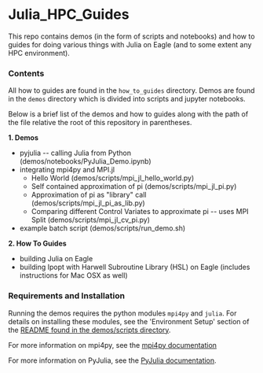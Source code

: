 # Julia_HPC_Guides

This repo contains demos (in the form of scripts and notebooks) and how to guides for doing various things with Julia on Eagle (and to some extent any HPC environment).

### Contents

All how to guides are found in the `how_to_guides` directory. Demos are found in the `demos` directory which is divided into scripts and jupyter notebooks.

Below is a brief list of the demos and how to guides along with the path of the file relative the root of this repository in parentheses.

**1. Demos**
  * pyjulia -- calling Julia from Python (demos/notebooks/PyJulia_Demo.ipynb)
  * integrating mpi4py and MPI.jl
    * Hello World (demos/scripts/mpi_jl_hello_world.py)
    * Self contained approximation of pi (demos/scripts/mpi_jl_pi.py)
    * Approximation of pi as "library" call (demos/scripts/mpi_jl_pi_as_lib.py)
    * Comparing different Control Variates to approximate pi -- uses MPI Split (demos/scripts/mpi_jl_cv_pi.py)
  * example batch script (demos/scripts/run_demo.sh)

**2. How To Guides**
  * building Julia on Eagle
  * building Ipopt with Harwell Subroutine Library (HSL) on Eagle (includes instructions for Mac OSX as well)

### Requirements and Installation

Running the demos requires the python modules `mpi4py` and `julia`. For details on installing these modules, see the 'Environment Setup' section of the [README found in the demos/scripts directory](demos/scripts/README.md).

For more information on mpi4py, see the [mpi4py documentation](https://mpi4py.readthedocs.io/en/stable/)

For more information on PyJulia, see the [PyJulia documentation](https://pyjulia.readthedocs.io/en/latest/installation.html).
